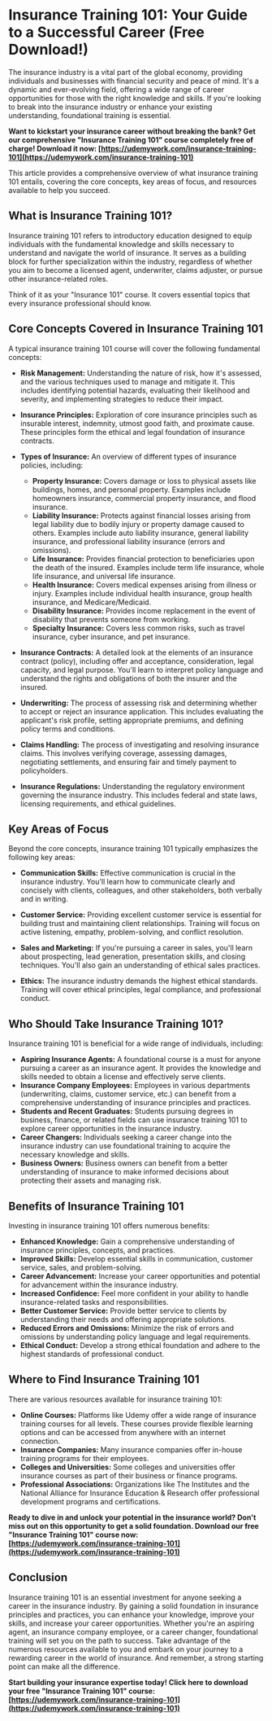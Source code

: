 # Insurance Training 101: Your Guide to a Successful Career (Free Download!)

The insurance industry is a vital part of the global economy, providing individuals and businesses with financial security and peace of mind.  It's a dynamic and ever-evolving field, offering a wide range of career opportunities for those with the right knowledge and skills. If you're looking to break into the insurance industry or enhance your existing understanding, foundational training is essential.

**Want to kickstart your insurance career without breaking the bank?  Get our comprehensive "Insurance Training 101" course completely free of charge! Download it now: [https://udemywork.com/insurance-training-101](https://udemywork.com/insurance-training-101)**

This article provides a comprehensive overview of what insurance training 101 entails, covering the core concepts, key areas of focus, and resources available to help you succeed.

## What is Insurance Training 101?

Insurance training 101 refers to introductory education designed to equip individuals with the fundamental knowledge and skills necessary to understand and navigate the world of insurance.  It serves as a building block for further specialization within the industry, regardless of whether you aim to become a licensed agent, underwriter, claims adjuster, or pursue other insurance-related roles.

Think of it as your "Insurance 101" course. It covers essential topics that every insurance professional should know.

## Core Concepts Covered in Insurance Training 101

A typical insurance training 101 course will cover the following fundamental concepts:

*   **Risk Management:**  Understanding the nature of risk, how it's assessed, and the various techniques used to manage and mitigate it.  This includes identifying potential hazards, evaluating their likelihood and severity, and implementing strategies to reduce their impact.

*   **Insurance Principles:**  Exploration of core insurance principles such as insurable interest, indemnity, utmost good faith, and proximate cause. These principles form the ethical and legal foundation of insurance contracts.

*   **Types of Insurance:**  An overview of different types of insurance policies, including:

    *   **Property Insurance:**  Covers damage or loss to physical assets like buildings, homes, and personal property.  Examples include homeowners insurance, commercial property insurance, and flood insurance.
    *   **Liability Insurance:**  Protects against financial losses arising from legal liability due to bodily injury or property damage caused to others.  Examples include auto liability insurance, general liability insurance, and professional liability insurance (errors and omissions).
    *   **Life Insurance:** Provides financial protection to beneficiaries upon the death of the insured.  Examples include term life insurance, whole life insurance, and universal life insurance.
    *   **Health Insurance:**  Covers medical expenses arising from illness or injury.  Examples include individual health insurance, group health insurance, and Medicare/Medicaid.
    *   **Disability Insurance:**  Provides income replacement in the event of disability that prevents someone from working.
    *   **Specialty Insurance:** Covers less common risks, such as travel insurance, cyber insurance, and pet insurance.

*   **Insurance Contracts:**  A detailed look at the elements of an insurance contract (policy), including offer and acceptance, consideration, legal capacity, and legal purpose. You'll learn to interpret policy language and understand the rights and obligations of both the insurer and the insured.

*   **Underwriting:**  The process of assessing risk and determining whether to accept or reject an insurance application.  This includes evaluating the applicant's risk profile, setting appropriate premiums, and defining policy terms and conditions.

*   **Claims Handling:** The process of investigating and resolving insurance claims. This involves verifying coverage, assessing damages, negotiating settlements, and ensuring fair and timely payment to policyholders.

*   **Insurance Regulations:**  Understanding the regulatory environment governing the insurance industry. This includes federal and state laws, licensing requirements, and ethical guidelines.

## Key Areas of Focus

Beyond the core concepts, insurance training 101 typically emphasizes the following key areas:

*   **Communication Skills:**  Effective communication is crucial in the insurance industry.  You'll learn how to communicate clearly and concisely with clients, colleagues, and other stakeholders, both verbally and in writing.

*   **Customer Service:**  Providing excellent customer service is essential for building trust and maintaining client relationships.  Training will focus on active listening, empathy, problem-solving, and conflict resolution.

*   **Sales and Marketing:**  If you're pursuing a career in sales, you'll learn about prospecting, lead generation, presentation skills, and closing techniques. You'll also gain an understanding of ethical sales practices.

*   **Ethics:**  The insurance industry demands the highest ethical standards. Training will cover ethical principles, legal compliance, and professional conduct.

## Who Should Take Insurance Training 101?

Insurance training 101 is beneficial for a wide range of individuals, including:

*   **Aspiring Insurance Agents:**  A foundational course is a must for anyone pursuing a career as an insurance agent.  It provides the knowledge and skills needed to obtain a license and effectively serve clients.
*   **Insurance Company Employees:**  Employees in various departments (underwriting, claims, customer service, etc.) can benefit from a comprehensive understanding of insurance principles and practices.
*   **Students and Recent Graduates:**  Students pursuing degrees in business, finance, or related fields can use insurance training 101 to explore career opportunities in the insurance industry.
*   **Career Changers:**  Individuals seeking a career change into the insurance industry can use foundational training to acquire the necessary knowledge and skills.
*   **Business Owners:**  Business owners can benefit from a better understanding of insurance to make informed decisions about protecting their assets and managing risk.

## Benefits of Insurance Training 101

Investing in insurance training 101 offers numerous benefits:

*   **Enhanced Knowledge:** Gain a comprehensive understanding of insurance principles, concepts, and practices.
*   **Improved Skills:** Develop essential skills in communication, customer service, sales, and problem-solving.
*   **Career Advancement:**  Increase your career opportunities and potential for advancement within the insurance industry.
*   **Increased Confidence:**  Feel more confident in your ability to handle insurance-related tasks and responsibilities.
*   **Better Customer Service:**  Provide better service to clients by understanding their needs and offering appropriate solutions.
*   **Reduced Errors and Omissions:**  Minimize the risk of errors and omissions by understanding policy language and legal requirements.
*   **Ethical Conduct:**  Develop a strong ethical foundation and adhere to the highest standards of professional conduct.

## Where to Find Insurance Training 101

There are various resources available for insurance training 101:

*   **Online Courses:** Platforms like Udemy offer a wide range of insurance training courses for all levels.  These courses provide flexible learning options and can be accessed from anywhere with an internet connection.
*   **Insurance Companies:** Many insurance companies offer in-house training programs for their employees.
*   **Colleges and Universities:** Some colleges and universities offer insurance courses as part of their business or finance programs.
*   **Professional Associations:**  Organizations like The Institutes and the National Alliance for Insurance Education & Research offer professional development programs and certifications.

**Ready to dive in and unlock your potential in the insurance world? Don't miss out on this opportunity to get a solid foundation. Download our free "Insurance Training 101" course now: [https://udemywork.com/insurance-training-101](https://udemywork.com/insurance-training-101)**

## Conclusion

Insurance training 101 is an essential investment for anyone seeking a career in the insurance industry.  By gaining a solid foundation in insurance principles and practices, you can enhance your knowledge, improve your skills, and increase your career opportunities. Whether you're an aspiring agent, an insurance company employee, or a career changer, foundational training will set you on the path to success. Take advantage of the numerous resources available to you and embark on your journey to a rewarding career in the world of insurance. And remember, a strong starting point can make all the difference.

 **Start building your insurance expertise today! Click here to download your free "Insurance Training 101" course: [https://udemywork.com/insurance-training-101](https://udemywork.com/insurance-training-101)**
